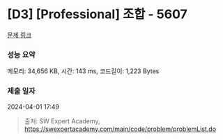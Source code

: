 # [D3] [Professional] 조합 - 5607 

[문제 링크](https://swexpertacademy.com/main/code/problem/problemDetail.do?contestProbId=AWXGKdbqczEDFAUo) 

### 성능 요약

메모리: 34,656 KB, 시간: 143 ms, 코드길이: 1,223 Bytes

### 제출 일자

2024-04-01 17:49



> 출처: SW Expert Academy, https://swexpertacademy.com/main/code/problem/problemList.do